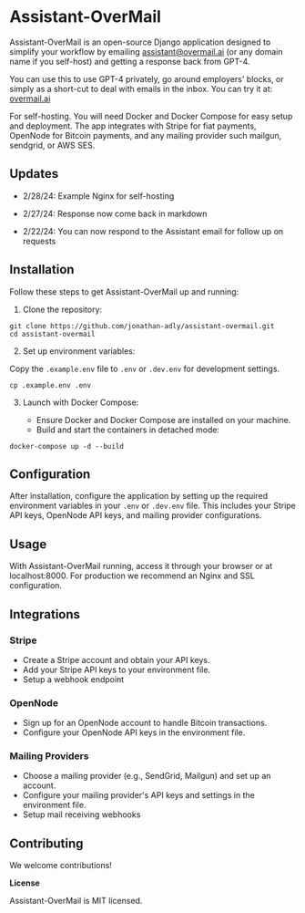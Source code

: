 # **Assistant-OverMail**

Assistant-OverMail is an open-source Django application designed to simplify your workflow by emailing assistant@overmail.ai (or any domain name if you self-host) and getting a response back from GPT-4. 

You can use this to use GPT-4 privately, go around employers' blocks, or simply as a short-cut to deal with emails in the inbox. You can try it at: [overmail.ai](https://overmail.ai)

For self-hosting. You will need Docker and Docker Compose for easy setup and deployment. The app integrates with Stripe for fiat payments, OpenNode for Bitcoin payments, and any mailing provider such mailgun, sendgrid, or AWS SES.

## **Updates**

- 2/28/24: Example Nginx for self-hosting

- 2/27/24: Response now come back in markdown

- 2/22/24: You can now respond to the Assistant email for follow up on requests


## **Installation**

Follow these steps to get Assistant-OverMail up and running:



1. Clone the repository:

```
git clone https://github.com/jonathan-adly/assistant-overmail.git
cd assistant-overmail
```


  2. Set up environment variables:

Copy the `.example.env` file to `.env` or `.dev.env` for development settings.


```
cp .example.env .env
```


3. Launch with Docker Compose:



    * Ensure Docker and Docker Compose are installed on your machine.
    * Build and start the containers in detached mode:


```
docker-compose up -d --build
```



## **Configuration**

After installation, configure the application by setting up the required environment variables in your `.env` or `.dev.env` file. This includes your Stripe API keys, OpenNode API keys, and mailing provider configurations.


## **Usage**

With Assistant-OverMail running, access it through your browser or at localhost:8000. For production we recommend an Nginx and SSL configuration. 


## **Integrations**


### **Stripe**



* Create a Stripe account and obtain your API keys.
* Add your Stripe API keys to your environment file.
* Setup a webhook endpoint


### **OpenNode**



* Sign up for an OpenNode account to handle Bitcoin transactions.
* Configure your OpenNode API keys in the environment file.


### **Mailing Providers**



* Choose a mailing provider (e.g., SendGrid, Mailgun) and set up an account.
* Configure your mailing provider's API keys and settings in the environment file.
* Setup mail receiving webhooks


## **Contributing**

We welcome contributions! 

**License**

Assistant-OverMail is MIT licensed.
